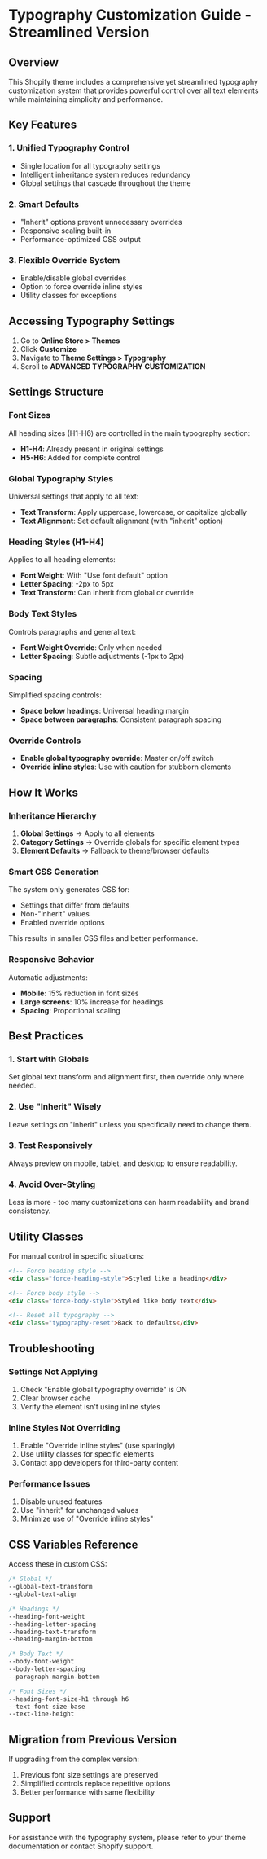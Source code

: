 # Typography Customization Guide - Streamlined Version

## Overview

This Shopify theme includes a comprehensive yet streamlined typography customization system that provides powerful control over all text elements while maintaining simplicity and performance.

## Key Features

### 1. **Unified Typography Control**
- Single location for all typography settings
- Intelligent inheritance system reduces redundancy
- Global settings that cascade throughout the theme

### 2. **Smart Defaults**
- "Inherit" options prevent unnecessary overrides
- Responsive scaling built-in
- Performance-optimized CSS output

### 3. **Flexible Override System**
- Enable/disable global overrides
- Option to force override inline styles
- Utility classes for exceptions

## Accessing Typography Settings

1. Go to **Online Store > Themes**
2. Click **Customize**
3. Navigate to **Theme Settings > Typography**
4. Scroll to **ADVANCED TYPOGRAPHY CUSTOMIZATION**

## Settings Structure

### Font Sizes
All heading sizes (H1-H6) are controlled in the main typography section:
- **H1-H4**: Already present in original settings
- **H5-H6**: Added for complete control

### Global Typography Styles
Universal settings that apply to all text:
- **Text Transform**: Apply uppercase, lowercase, or capitalize globally
- **Text Alignment**: Set default alignment (with "inherit" option)

### Heading Styles (H1-H4)
Applies to all heading elements:
- **Font Weight**: With "Use font default" option
- **Letter Spacing**: -2px to 5px
- **Text Transform**: Can inherit from global or override

### Body Text Styles
Controls paragraphs and general text:
- **Font Weight Override**: Only when needed
- **Letter Spacing**: Subtle adjustments (-1px to 2px)

### Spacing
Simplified spacing controls:
- **Space below headings**: Universal heading margin
- **Space between paragraphs**: Consistent paragraph spacing

### Override Controls
- **Enable global typography override**: Master on/off switch
- **Override inline styles**: Use with caution for stubborn elements

## How It Works

### Inheritance Hierarchy

1. **Global Settings** → Apply to all elements
2. **Category Settings** → Override globals for specific element types
3. **Element Defaults** → Fallback to theme/browser defaults

### Smart CSS Generation

The system only generates CSS for:
- Settings that differ from defaults
- Non-"inherit" values
- Enabled override options

This results in smaller CSS files and better performance.

### Responsive Behavior

Automatic adjustments:
- **Mobile**: 15% reduction in font sizes
- **Large screens**: 10% increase for headings
- **Spacing**: Proportional scaling

## Best Practices

### 1. Start with Globals
Set global text transform and alignment first, then override only where needed.

### 2. Use "Inherit" Wisely
Leave settings on "inherit" unless you specifically need to change them.

### 3. Test Responsively
Always preview on mobile, tablet, and desktop to ensure readability.

### 4. Avoid Over-Styling
Less is more - too many customizations can harm readability and brand consistency.

## Utility Classes

For manual control in specific situations:

```html
<!-- Force heading style -->
<div class="force-heading-style">Styled like a heading</div>

<!-- Force body style -->
<div class="force-body-style">Styled like body text</div>

<!-- Reset all typography -->
<div class="typography-reset">Back to defaults</div>
```

## Troubleshooting

### Settings Not Applying

1. Check "Enable global typography override" is ON
2. Clear browser cache
3. Verify the element isn't using inline styles

### Inline Styles Not Overriding

1. Enable "Override inline styles" (use sparingly)
2. Use utility classes for specific elements
3. Contact app developers for third-party content

### Performance Issues

1. Disable unused features
2. Use "inherit" for unchanged values
3. Minimize use of "Override inline styles"

## CSS Variables Reference

Access these in custom CSS:

```css
/* Global */
--global-text-transform
--global-text-align

/* Headings */
--heading-font-weight
--heading-letter-spacing
--heading-text-transform
--heading-margin-bottom

/* Body Text */
--body-font-weight
--body-letter-spacing
--paragraph-margin-bottom

/* Font Sizes */
--heading-font-size-h1 through h6
--text-font-size-base
--text-line-height
```

## Migration from Previous Version

If upgrading from the complex version:
1. Previous font size settings are preserved
2. Simplified controls replace repetitive options
3. Better performance with same flexibility

## Support

For assistance with the typography system, please refer to your theme documentation or contact Shopify support.